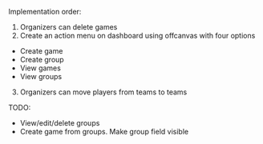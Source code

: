 Implementation order:
1. Organizers can delete games
2. Create an action menu on dashboard using offcanvas with four options
- Create game
- Create group
- View games
- View groups
3. Organizers can move players from teams to teams


TODO:
- View/edit/delete groups
- Create game from groups. Make group field visible